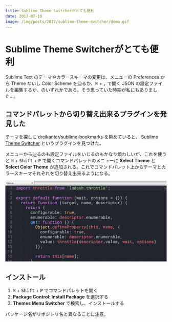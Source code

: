 ```yaml
---
title: Sublime Theme Switcherがとても便利
date: 2017-07-18
image: /img/posts/2017/sublime-theme-switcher/demo.gif
---
```


# Sublime Theme Switcherがとても便利

Sublime Text のテーマやカラースキーマの変更は、メニューの Preferences から Theme ないし Color Scheme を辿るか、<kbd>⌘</kbd> + <kbd>,</kbd> で開く JSON の設定ファイルを編集するか、のいずれかである。そう思っていた時期が私にもありました…。

## コマンドパレットから切り替え出来るプラグインを発見した

テーマを探しに [dreikanter/sublime-bookmarks](https://github.com/dreikanter/sublime-bookmarks) を眺めていると、 [Sublime Theme Switcher](https://github.com/chmln/sublime-text-theme-switcher-menu) というプラグインを見つけた。

メニューから辿るのも設定ファイルをいじるのもかなり煩わしいが、これを使うと <kbd>⌘</kbd> + <kbd>Shift</kbd> + <kbd>P</kbd> で開くコマンドパレットのメニューに **Select Theme** と **Select Color Theme** が追加される。これでコマンドパレット上からテーマとカラースキーマそれぞれを切り替え出来るようになる。

![sublime-theme-switcher demo](/img/posts/2017/sublime-theme-switcher/demo.gif)

## インストール

1. <kbd>⌘</kbd> + <kbd>Shift</kbd> + <kbd>P</kbd> でコマンドパレットを開く
2. **Package Control: Install Package** を選択する
3. **Themes Menu Switcher** で検索し、インストールする

パッケージ名がリポジトリ名と異なることに注意。
